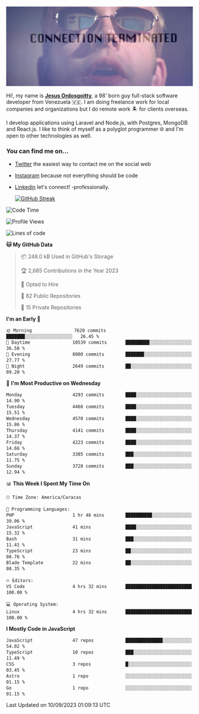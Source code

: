 ![hackers movie reference](./disconnected.jpg)

Hi!, my name is [**Jesus Ordosgoitty**](https://jodaz.xyz), a 98' born guy full-stack software developer from Venezuela 🇻🇪. I am doing freelance work for local companies and organizations but I do remote work 🏝️ for clients overseas. 

I develop applications using Laravel and Node.js, with Postgres, MongoDB and React.js. I like to think of myself as a polyglot programmer 🌐 and I'm open to other technologies as well.

### You can find me on...

- [Twitter](https://twitter.com/jodaz_) the easiest way to contact me on the social web
- [Instagram](https://instagram.com/jodaz_) because not everything should be code
- [Linkedin](https://linkedin.com/in/jodaz) let's connect! -professionally.


    [![GitHub Streak](https://streak-stats.demolab.com?user=jodaz&theme=tokyonight)](https://git.io/streak-stats)

<!--START_SECTION:waka-->
![Code Time](http://img.shields.io/badge/Code%20Time-4%2C171%20hrs%2034%20mins-blue)

![Profile Views](http://img.shields.io/badge/Profile%20Views-0-blue)

![Lines of code](https://img.shields.io/badge/From%20Hello%20World%20I%27ve%20Written-89.9%20million%20lines%20of%20code-blue)

**🐱 My GitHub Data** 

> 📦 248.0 kB Used in GitHub's Storage 
 > 
> 🏆 2,685 Contributions in the Year 2023
 > 
> 💼 Opted to Hire
 > 
> 📜 82 Public Repositories 
 > 
> 🔑 15 Private Repositories 
 > 
**I'm an Early 🐤** 

```text
🌞 Morning                7620 commits        ███████░░░░░░░░░░░░░░░░░░   26.45 % 
🌆 Daytime                10539 commits       █████████░░░░░░░░░░░░░░░░   36.58 % 
🌃 Evening                8000 commits        ███████░░░░░░░░░░░░░░░░░░   27.77 % 
🌙 Night                  2649 commits        ██░░░░░░░░░░░░░░░░░░░░░░░   09.20 % 
```
📅 **I'm Most Productive on Wednesday** 

```text
Monday                   4293 commits        ████░░░░░░░░░░░░░░░░░░░░░   14.90 % 
Tuesday                  4468 commits        ████░░░░░░░░░░░░░░░░░░░░░   15.51 % 
Wednesday                4570 commits        ████░░░░░░░░░░░░░░░░░░░░░   15.86 % 
Thursday                 4141 commits        ████░░░░░░░░░░░░░░░░░░░░░   14.37 % 
Friday                   4223 commits        ████░░░░░░░░░░░░░░░░░░░░░   14.66 % 
Saturday                 3385 commits        ███░░░░░░░░░░░░░░░░░░░░░░   11.75 % 
Sunday                   3728 commits        ███░░░░░░░░░░░░░░░░░░░░░░   12.94 % 
```


📊 **This Week I Spent My Time On** 

```text
🕑︎ Time Zone: America/Caracas

💬 Programming Languages: 
PHP                      1 hr 46 mins        ██████████░░░░░░░░░░░░░░░   39.06 % 
JavaScript               41 mins             ████░░░░░░░░░░░░░░░░░░░░░   15.32 % 
Bash                     31 mins             ███░░░░░░░░░░░░░░░░░░░░░░   11.41 % 
TypeScript               23 mins             ██░░░░░░░░░░░░░░░░░░░░░░░   08.76 % 
Blade Template           22 mins             ██░░░░░░░░░░░░░░░░░░░░░░░   08.35 % 

🔥 Editors: 
VS Code                  4 hrs 32 mins       █████████████████████████   100.00 % 

💻 Operating System: 
Linux                    4 hrs 32 mins       █████████████████████████   100.00 % 
```

**I Mostly Code in JavaScript** 

```text
JavaScript               47 repos            ██████████████░░░░░░░░░░░   54.02 % 
TypeScript               10 repos            ███░░░░░░░░░░░░░░░░░░░░░░   11.49 % 
CSS                      3 repos             █░░░░░░░░░░░░░░░░░░░░░░░░   03.45 % 
Astro                    1 repo              ░░░░░░░░░░░░░░░░░░░░░░░░░   01.15 % 
Go                       1 repo              ░░░░░░░░░░░░░░░░░░░░░░░░░   01.15 % 
```




 Last Updated on 10/09/2023 01:09:13 UTC
<!--END_SECTION:waka-->

